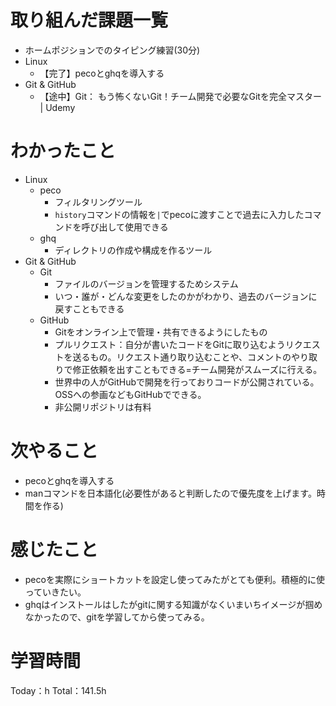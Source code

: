 # 取り組んだ課題一覧
- ホームポジションでのタイピング練習(30分)
- Linux
	- 【完了】pecoとghqを導入する
- Git & GitHub
	- 【途中】Git： もう怖くないGit！チーム開発で必要なGitを完全マスター | Udemy

# わかったこと
- Linux
	- peco
		- フィルタリングツール
		- `history`コマンドの情報を`|`でpecoに渡すことで過去に入力したコマンドを呼び出して使用できる
	- ghq
		- ディレクトリの作成や構成を作るツール
- Git & GitHub
	- Git
		- ファイルのバージョンを管理するためシステム
		- いつ・誰が・どんな変更をしたのかがわかり、過去のバージョンに戻すこともできる
	- GitHub
		- Gitをオンライン上で管理・共有できるようにしたもの
		- プルリクエスト：自分が書いたコードをGitに取り込むようリクエストを送るもの。リクエスト通り取り込むことや、コメントのやり取りで修正依頼を出すこともできる=チーム開発がスムーズに行える。
		- 世界中の人がGitHubで開発を行っておりコードが公開されている。OSSへの参画などもGitHubでできる。
		- 非公開リポジトリは有料

# 次やること
- pecoとghqを導入する
- manコマンドを日本語化(必要性があると判断したので優先度を上げます。時間を作る)

# 感じたこと
- pecoを実際にショートカットを設定し使ってみたがとても便利。積極的に使っていきたい。
- ghqはインストールはしたがgitに関する知識がなくいまいちイメージが掴めなかったので、gitを学習してから使ってみる。

# 学習時間
Today：h Total：141.5h
